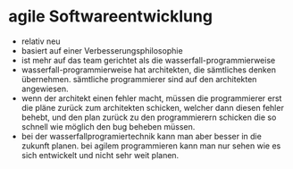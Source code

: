 # agile Softwareentwicklung

* relativ neu
* basiert auf einer Verbesserungsphilosophie
* ist mehr auf das team gerichtet als die wasserfall-programmierweise
* wasserfall-programmierweise hat architekten, die sämtliches denken übernehmen. sämtliche programmierer sind auf den architekten angewiesen.
* wenn der architekt einen fehler macht, müssen die programmierer erst die pläne zurück zum architekten schicken, welcher dann diesen fehler behebt, und den plan zurück zu den programmierern schicken die so schnell wie möglich den bug beheben müssen.
* bei der wasserfallprogramiertechnik kann man aber besser in die zukunft planen. bei agilem programmieren kann man nur sehen wie es sich entwickelt und nicht sehr weit planen.
